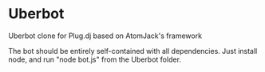 Uberbot
=======

Uberbot clone for Plug.dj based on AtomJack's framework


The bot should be entirely self-contained with all dependencies. 
Just install node, and run "node bot.js" from the Uberbot folder.
